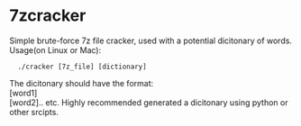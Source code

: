 # 7zcracker

Simple brute-force 7z file cracker, used with a potential dicitonary of words. 
Usage(on Linux or Mac): 
```
  ./cracker [7z_file] [dictionary]
```
The dicitonary should have the format: <br/>
[word1]<br/>
[word2].. etc. Highly recommended generated a dicitonary using python or other srcipts. 
